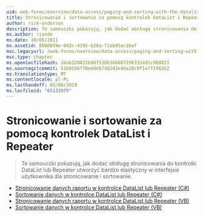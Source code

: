 ```yaml
---
uid: web-forms/overview/data-access/paging-and-sorting-with-the-datalist-and-repeater/index
title: Stronicowanie i sortowanie za pomocą kontrolek DataList i Repeater | Dokumentacja firmy Microsoft
author: rick-anderson
description: Te samouczki pokazują, jak dodać obsługę stronicowania do kontrolki DataList lub Repeater utworzyć bardzo elastyczny w interfejsie użytkownika dla stronicowanie i sortowanie.
ms.author: riande
ms.date: 10/05/2011
ms.assetid: 8996b59e-042c-4395-b28a-f1ab95ac16af
msc.legacyurl: /web-forms/overview/data-access/paging-and-sorting-with-the-datalist-and-repeater
msc.type: chapter
ms.openlocfilehash: 2da6320622b9df538b368667296332ed1c988821
ms.sourcegitcommit: 51b01b6ff8edde57d8243e4da28c9f1e7f1962b2
ms.translationtype: MT
ms.contentlocale: pl-PL
ms.lasthandoff: 05/06/2019
ms.locfileid: "65133979"
---
```

# <a name="paging-and-sorting-with-the-datalist-and-repeater"></a>Stronicowanie i sortowanie za pomocą kontrolek DataList i Repeater

> Te samouczki pokazują, jak dodać obsługę stronicowania do kontrolki DataList lub Repeater utworzyć bardzo elastyczny w interfejsie użytkownika dla stronicowanie i sortowanie.

- [Stronicowanie danych raportu w kontrolce DataList lub Repeater (C#)](paging-report-data-in-a-datalist-or-repeater-control-cs.md)
- [Sortowanie danych w kontrolce DataList lub Repeater (C#)](sorting-data-in-a-datalist-or-repeater-control-cs.md)
- [Stronicowanie danych raportu w kontrolce DataList lub Repeater (VB)](paging-report-data-in-a-datalist-or-repeater-control-vb.md)
- [Sortowanie danych w kontrolce DataList lub Repeater (VB)](sorting-data-in-a-datalist-or-repeater-control-vb.md)

